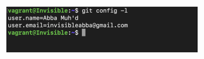 ![git](https://github.com/InvisibleAB/Altschool-exercise-/blob/main/Screenshot%202022-11-01%20at%2018.59.01.png)
